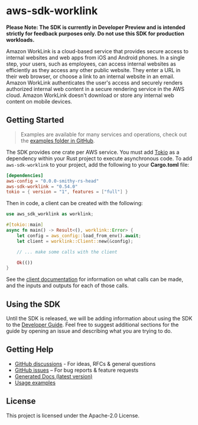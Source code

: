 # aws-sdk-worklink

**Please Note: The SDK is currently in Developer Preview and is intended strictly for
feedback purposes only. Do not use this SDK for production workloads.**

Amazon WorkLink is a cloud-based service that provides secure access to internal websites and web apps from iOS and Android phones. In a single step, your users, such as employees, can access internal websites as efficiently as they access any other public website. They enter a URL in their web browser, or choose a link to an internal website in an email. Amazon WorkLink authenticates the user's access and securely renders authorized internal web content in a secure rendering service in the AWS cloud. Amazon WorkLink doesn't download or store any internal web content on mobile devices.

## Getting Started

> Examples are available for many services and operations, check out the
> [examples folder in GitHub](https://github.com/awslabs/aws-sdk-rust/tree/main/examples).

The SDK provides one crate per AWS service. You must add [Tokio](https://crates.io/crates/tokio)
as a dependency within your Rust project to execute asynchronous code. To add `aws-sdk-worklink` to
your project, add the following to your **Cargo.toml** file:

```toml
[dependencies]
aws-config = "0.0.0-smithy-rs-head"
aws-sdk-worklink = "0.54.0"
tokio = { version = "1", features = ["full"] }
```

Then in code, a client can be created with the following:

```rust
use aws_sdk_worklink as worklink;

#[tokio::main]
async fn main() -> Result<(), worklink::Error> {
    let config = aws_config::load_from_env().await;
    let client = worklink::Client::new(&config);

    // ... make some calls with the client

    Ok(())
}
```

See the [client documentation](https://docs.rs/aws-sdk-worklink/latest/aws_sdk_worklink/client/struct.Client.html)
for information on what calls can be made, and the inputs and outputs for each of those calls.

## Using the SDK

Until the SDK is released, we will be adding information about using the SDK to the
[Developer Guide](https://docs.aws.amazon.com/sdk-for-rust/latest/dg/welcome.html). Feel free to suggest
additional sections for the guide by opening an issue and describing what you are trying to do.

## Getting Help

* [GitHub discussions](https://github.com/awslabs/aws-sdk-rust/discussions) - For ideas, RFCs & general questions
* [GitHub issues](https://github.com/awslabs/aws-sdk-rust/issues/new/choose) – For bug reports & feature requests
* [Generated Docs (latest version)](https://awslabs.github.io/aws-sdk-rust/)
* [Usage examples](https://github.com/awslabs/aws-sdk-rust/tree/main/examples)

## License

This project is licensed under the Apache-2.0 License.

